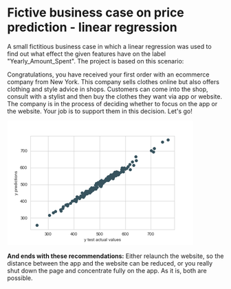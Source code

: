 # Fictive business case on price prediction - linear regression
A small fictitious business case in which a linear regression was used to find out what effect the given features have on the label "Yearly_Amount_Spent". The project is based on this scenario:

Congratulations, you have received your first order with an ecommerce company from New York. This company sells clothes online but also offers clothing and style advice in shops. Customers can come into the shop, consult with a stylist and then buy the clothes they want via app or website. The company is in the process of deciding whether to focus on the app or the website. Your job is to support them in this decision. Let's go!


![plot by: Silas Mederer](/figures/regression_predictions.png)

**And ends with these recommendations:**
Either relaunch the website, so the distance between the app and the website can be reduced, or you really shut down the page and concentrate fully on the app. As it is, both are possible.
